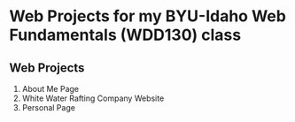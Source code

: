 # Web Projects for my BYU-Idaho Web Fundamentals (WDD130) class

## Web Projects

1. About Me Page
2. White Water Rafting Company Website
3. Personal Page
